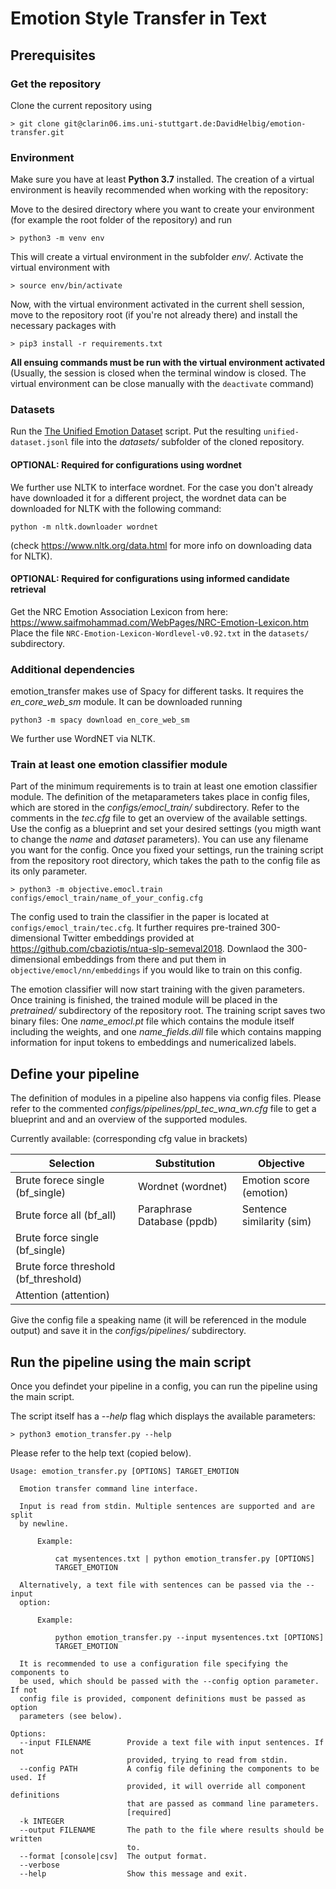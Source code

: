 # Emotion Style Transfer in Text

## Prerequisites

### Get the repository
Clone the current repository using 

    > git clone git@clarin06.ims.uni-stuttgart.de:DavidHelbig/emotion-transfer.git

### Environment

Make sure you have at least **Python 3.7** installed. The creation of a virtual environment is heavily recommended when working with the repository:

Move to the desired directory where you want to create your environment (for example the root folder of the repository) and run 

    > python3 -m venv env

This will create a virtual environment in the subfolder *env/*. 
Activate the virtual environment with 

    > source env/bin/activate

Now, with the virtual environment activated in the current shell session, move to the repository root (if you're not already there) and install the necessary packages with 

    > pip3 install -r requirements.txt

**All ensuing commands must be run with the virtual environment activated** 
(Usually, the session is closed when the terminal window is closed. The virtual environment can be close manually with the `deactivate` command)

### Datasets

Run the [The Unified Emotion Dataset](https://github.com/sarnthil/unify-emotion-datasets/tree/master/datasets) script. Put the resulting `unified-dataset.jsonl` file into the *datasets/* subfolder of the cloned repository.

#### OPTIONAL: Required for configurations using wordnet
We further use NLTK to interface wordnet.
For the case you don't already have downloaded it for a different project, the wordnet data can be downloaded for NLTK with the following command:

```
python -m nltk.downloader wordnet
```
(check https://www.nltk.org/data.html for more info on downloading data for NLTK).

#### OPTIONAL: Required for configurations using informed candidate retrieval

Get the NRC Emotion Association Lexicon from here: https://www.saifmohammad.com/WebPages/NRC-Emotion-Lexicon.htm
Place the file `NRC-Emotion-Lexicon-Wordlevel-v0.92.txt` in the `datasets/` subdirectory.


### Additional dependencies

emotion_transfer makes use of Spacy for different tasks. It requires the *en_core_web_sm* module. It can be downloaded running

    python3 -m spacy download en_core_web_sm

We further use WordNET via NLTK. 

### Train at least one emotion classifier module

Part of the minimum requirements is to train at least one emotion classifier module. 
The definition of the metaparameters takes place in config files, which are stored in the *configs/emocl_train/* subdirectory. 
Refer to the comments in the *tec.cfg* file to get an overview of the available settings.
Use the config as a blueprint and set your desired settings (you migth want to change the *name* and *dataset* parameters).
You can use any filename you want for the config.
Once you fixed your settings, run the training script from the repository root directory, which takes the path to the config file as its only parameter.

    > python3 -m objective.emocl.train configs/emocl_train/name_of_your_config.cfg

The config used to train the classifier in the paper is located at `configs/emocl_train/tec.cfg`. It further requires pre-trained 300-dimensional Twitter embeddings provided at https://github.com/cbaziotis/ntua-slp-semeval2018. Downlaod the 300-dimensional embeddings from there and put them in `objective/emocl/nn/embeddings` if you would like to train on this config.

The emotion classifier will now start training with the given parameters. Once training is finished, the trained module will be placed in the *pretrained/* subdirectory of the repository root.
The training script saves two binary files: One *name_emocl.pt* file which contains the module itself including the weights, and one *name_fields.dill* file which contains mapping information for input tokens to embeddings and numericalized labels.

## Define your pipeline

The definition of modules in a pipeline also happens via config files. Please refer to the commented *configs/pipelines/ppl_tec_wna_wn.cfg* file to get a blueprint and and an overview of the supported modules.

Currently available: (corresponding cfg value in brackets)

| Selection | Substitution | Objective |
| --------- | ------------ | --------- |
| Brute forece single (bf_single) | Wordnet (wordnet) | Emotion score (emotion) |
| Brute force all (bf_all) | Paraphrase Database (ppdb) | Sentence similarity (sim) |
| Brute force single (bf_single) | | |
| Brute force threshold (bf_threshold) | | |
| Attention (attention) | | |

Give the config file a speaking name (it will be referenced in the module output) and save it in the *configs/pipelines/* subdirectory.

## Run the pipeline using the main script 

Once you defindet your pipeline in a config, you can run the pipeline using the main script.

The script itself has a *--help* flag which displays the available parameters:

    > python3 emotion_transfer.py --help

Please refer to the help text (copied below).
```
Usage: emotion_transfer.py [OPTIONS] TARGET_EMOTION

  Emotion transfer command line interface.

  Input is read from stdin. Multiple sentences are supported and are split
  by newline.

      Example:

          cat mysentences.txt | python emotion_transfer.py [OPTIONS]
          TARGET_EMOTION

  Alternatively, a text file with sentences can be passed via the --input
  option:

      Example:

          python emotion_transfer.py --input mysentences.txt [OPTIONS]
          TARGET_EMOTION

  It is recommended to use a configuration file specifying the components to
  be used, which should be passed with the --config option parameter. If not
  config file is provided, component definitions must be passed as option
  parameters (see below).

Options:
  --input FILENAME        Provide a text file with input sentences. If not
                          provided, trying to read from stdin.
  --config PATH           A config file defining the components to be used. If
                          provided, it will override all component definitions
                          that are passed as command line parameters.
                          [required]
  -k INTEGER
  --output FILENAME       The path to the file where results should be written
                          to.
  --format [console|csv]  The output format.
  --verbose
  --help                  Show this message and exit.
```